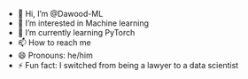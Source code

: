 - 👋 Hi, I’m @Dawood-ML
- 👀 I’m interested in Machine learning
- 🌱 I’m currently learning PyTorch
- 📫 How to reach me 
- 😄 Pronouns: he/him
- ⚡ Fun fact: I switched from being a lawyer to a data scientist

<!---
Dawood-ML/Dawood-ML is a ✨ special ✨ repository because its `README.md` (this file) appears on your GitHub profile.
You can click the Preview link to take a look at your changes.
--->
